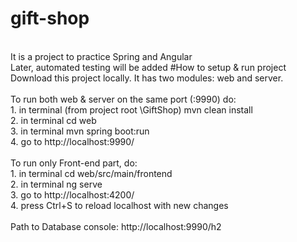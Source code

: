 # gift-shop
<br>It is a project to practice Spring and Angular
<br>Later, automated testing will be added
#How to setup & run project
<br>Download this project locally. It has two modules: web and server.
<br>
<br>To run both web & server on the same port (:9990) do: 
<br>1. in terminal (from project root \GiftShop) mvn clean install
<br>2. in terminal cd web
<br>3. in terminal mvn spring boot:run
<br>4. go to http://localhost:9990/
<br>
<br>To run only Front-end part, do:
<br>1. in terminal cd web/src/main/frontend
<br>2. in terminal ng serve
<br>3. go to http://localhost:4200/
<br>4. press Ctrl+S to reload localhost with new changes
<br>
<br>Path to Database console:  http://localhost:9990/h2
